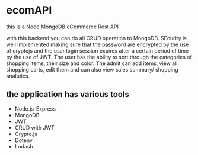 # ecomAPI
this is a Node MongoDB eCommerce Rest API

with this backend you can do all CRUD operation to MongoDB. SEcurity is well implemented making sure that the password are encrypted by the use of cryptojs and the user login session expires after a certain period of time by the use of JWT. The user has the ability to sort through the categories of shopping items, their size and color. The admit can add items, view all shopping carts, edit them and can also view sales summary/ shopping analutics. 

## the application has various tools

- Node.js-Express
- MongoDB 
- JWT
- CRUD with JWT
- Crypto.js
- Dotenv
- Lodash
